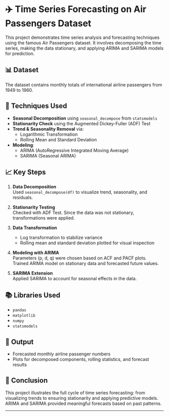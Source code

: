 # ✈️ Time Series Forecasting on Air Passengers Dataset

This project demonstrates time series analysis and forecasting techniques using the famous Air Passengers dataset. It involves decomposing the time series, making the data stationary, and applying ARIMA and SARIMA models for prediction.

## 📊 Dataset
The dataset contains monthly totals of international airline passengers from 1949 to 1960.

## 🧪 Techniques Used

- **Seasonal Decomposition** using `seasonal_decompose` from `statsmodels`
- **Stationarity Check** using the Augmented Dickey-Fuller (ADF) Test
- **Trend & Seasonality Removal** via:
  - Logarithmic Transformation
  - Rolling Mean and Standard Deviation
- **Modeling**:
  - ARIMA (AutoRegressive Integrated Moving Average)
  - SARIMA (Seasonal ARIMA)

## 📈 Key Steps

1. **Data Decomposition**  
   Used `seasonal_decompose(df)` to visualize trend, seasonality, and residuals.

2. **Stationarity Testing**  
   Checked with ADF Test. Since the data was not stationary, transformations were applied.

3. **Data Transformation**  
   - Log transformation to stabilize variance
   - Rolling mean and standard deviation plotted for visual inspection

4. **Modeling with ARIMA**  
   Parameters (p, d, q) were chosen based on ACF and PACF plots.  
   Trained ARIMA model on stationary data and forecasted future values.

5. **SARIMA Extension**  
   Applied SARIMA to account for seasonal effects in the data.

## 📚 Libraries Used

- `pandas`
- `matplotlib`
- `numpy`
- `statsmodels`

## 🚀 Output

- Forecasted monthly airline passenger numbers
- Plots for decomposed components, rolling statistics, and forecast results

## 📌 Conclusion

This project illustrates the full cycle of time series forecasting: from visualizing trends to ensuring stationarity and applying predictive models. ARIMA and SARIMA provided meaningful forecasts based on past patterns.

---


